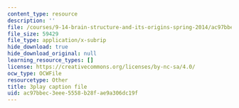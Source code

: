 ```yaml
---
content_type: resource
description: ''
file: /courses/9-14-brain-structure-and-its-origins-spring-2014/ac97bbec3eee5558b28fae9a306dc19f_555136.srt
file_size: 59429
file_type: application/x-subrip
hide_download: true
hide_download_original: null
learning_resource_types: []
license: https://creativecommons.org/licenses/by-nc-sa/4.0/
ocw_type: OCWFile
resourcetype: Other
title: 3play caption file
uid: ac97bbec-3eee-5558-b28f-ae9a306dc19f
---
```

